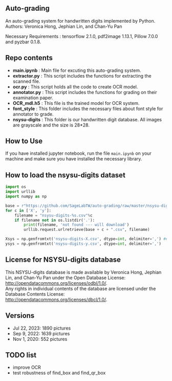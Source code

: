 ## Auto-grading
An auto-grading system for handwritten digits implemented by Python.  
Authors: Veronica Hong, Jephian Lin, and Chan-Yu Pan  

Necessary Requirements : tensorflow 2.1.0, pdf2image 1.13.1, Pillow 7.0.0 and pyzbar 0.1.8.  

## Repo contents
* __main.ipynb__ : Main file for excuting this auto-grading system.  
* __extractor.py__ : This script includes the functions for extracting the scanned file.  
* __ocr.py__ : This script holds all the code to create OCR model.  
* __annotator.py__ : This script includes the functions for grading on their examination paper.
* __OCR_mdl.h5__ : This file is the trained model for OCR system.  
* __font_style__ : This folder includes the necessary files about font style for annotator to grade.  
* __nsysu-digits__ : This folder is our handwritten digit database. All images are grayscale and the size is 28*28.  

## How to Use
If you have installed jupyter notebook, run the file `main.ipynb` on your machine and make sure you have installed the necessary library.  

## How to load the nsysu-digits dataset
```python
import os
import urllib
import numpy as np

base = r"https://github.com/SageLabTW/auto-grading/raw/master/nsysu-digits/"
for c in ['X', 'y']:
    filename = "nsysu-digits-%s.csv"%c
    if filename not in os.listdir('.'):
        print(filename, 'not found --- will download')
        urllib.request.urlretrieve(base + c + ".csv", filename)

Xsys = np.genfromtxt('nsysu-digits-X.csv', dtype=int, delimiter=',') ### flattened already
ysys = np.genfromtxt('nsysu-digits-y.csv', dtype=int, delimiter=',')
```

## License for NSYSU-digits database
This NSYSU-digits database is made available by Veronica Hong, Jephian Lin, and Chan-Yu Pan under the Open Database License: http://opendatacommons.org/licenses/odbl/1.0/.  
Any rights in individual contents of the database are licensed under the Database Contents License: http://opendatacommons.org/licenses/dbcl/1.0/.  

## Versions

- Jul 22, 2023: 1890 pictures
- Sep 9, 2022: 1639 pictures
- Nov 1, 2020: 552 pictures

## TODO list
- improve OCR
- test robustness of find_box and find_qr_box

